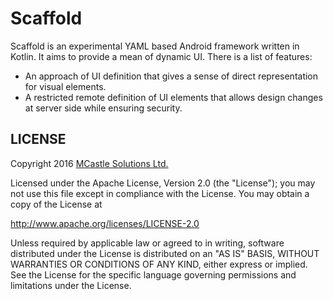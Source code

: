 # Scaffold

Scaffold is an experimental YAML based Android framework written in Kotlin. It aims to provide a mean of dynamic UI. There is a list of features:

  - An approach of UI definition that gives a sense of direct representation for visual elements.
  - A restricted remote definition of UI elements that allows design changes at server side while ensuring security.

## LICENSE

Copyright 2016 [MCastle Solutions Ltd.](https://www.mapp.hk/)

Licensed under the Apache License, Version 2.0 (the "License");
you may not use this file except in compliance with the License.
You may obtain a copy of the License at

<http://www.apache.org/licenses/LICENSE-2.0>

Unless required by applicable law or agreed to in writing, software
distributed under the License is distributed on an "AS IS" BASIS,
WITHOUT WARRANTIES OR CONDITIONS OF ANY KIND, either express or implied.
See the License for the specific language governing permissions and
limitations under the License.
